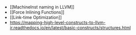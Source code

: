 - [[MachineInst naming in LLVM]]
- [[Force Inlining Functions]]
- [[Link-time Optimization]]
- https://mapping-high-level-constructs-to-llvm-ir.readthedocs.io/en/latest/basic-constructs/structures.html 


